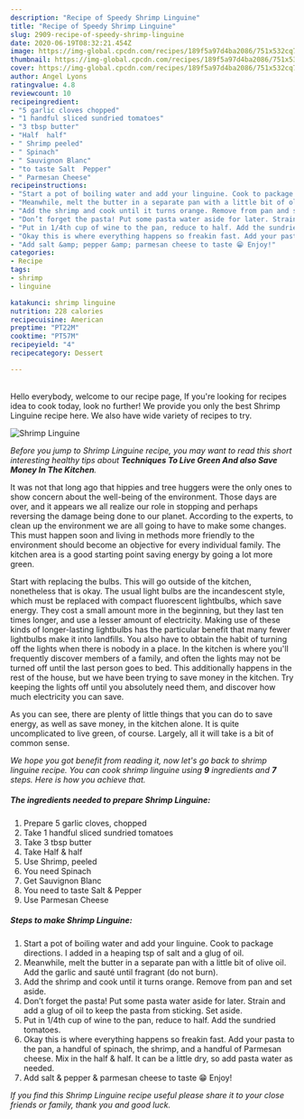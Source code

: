 ```yaml
---
description: "Recipe of Speedy Shrimp Linguine"
title: "Recipe of Speedy Shrimp Linguine"
slug: 2909-recipe-of-speedy-shrimp-linguine
date: 2020-06-19T08:32:21.454Z
image: https://img-global.cpcdn.com/recipes/189f5a97d4ba2086/751x532cq70/shrimp-linguine-recipe-main-photo.jpg
thumbnail: https://img-global.cpcdn.com/recipes/189f5a97d4ba2086/751x532cq70/shrimp-linguine-recipe-main-photo.jpg
cover: https://img-global.cpcdn.com/recipes/189f5a97d4ba2086/751x532cq70/shrimp-linguine-recipe-main-photo.jpg
author: Angel Lyons
ratingvalue: 4.8
reviewcount: 10
recipeingredient:
- "5 garlic cloves chopped"
- "1 handful sliced sundried tomatoes"
- "3 tbsp butter"
- "Half  half"
- " Shrimp peeled"
- " Spinach"
- " Sauvignon Blanc"
- "to taste Salt  Pepper"
- " Parmesan Cheese"
recipeinstructions:
- "Start a pot of boiling water and add your linguine. Cook to package directions. I added in a heaping tsp of salt and a glug of oil."
- "Meanwhile, melt the butter in a separate pan with a little bit of olive oil. Add the garlic and sauté until fragrant (do not burn)."
- "Add the shrimp and cook until it turns orange. Remove from pan and set aside."
- "Don’t forget the pasta! Put some pasta water aside for later. Strain and add a glug of oil to keep the pasta from sticking. Set aside."
- "Put in 1/4th cup of wine to the pan, reduce to half. Add the sundried tomatoes."
- "Okay this is where everything happens so freakin fast. Add your pasta to the pan, a handful of spinach, the shrimp, and a handful of Parmesan cheese. Mix in the half &amp; half. It can be a little dry, so add pasta water as needed."
- "Add salt &amp; pepper &amp; parmesan cheese to taste 😁 Enjoy!"
categories:
- Recipe
tags:
- shrimp
- linguine

katakunci: shrimp linguine 
nutrition: 228 calories
recipecuisine: American
preptime: "PT22M"
cooktime: "PT57M"
recipeyield: "4"
recipecategory: Dessert

---
```

<br>
Hello everybody, welcome to our recipe page, If you're looking for recipes idea to cook today, look no further! We provide you only the best Shrimp Linguine recipe here. We also have wide variety of recipes to try.
<br>


![Shrimp Linguine](https://img-global.cpcdn.com/recipes/189f5a97d4ba2086/751x532cq70/shrimp-linguine-recipe-main-photo.jpg)

<i>Before you jump to Shrimp Linguine recipe, you may want to read this short interesting healthy tips about 
<strong>Techniques To Live Green And also Save Money In The Kitchen</strong>.</i>
</br>

It was not that long ago that hippies and tree huggers were the only ones to show concern about the well-being of the environment. Those days are over, and it appears we all realize our role in stopping and perhaps reversing the damage being done to our planet. According to the experts, to clean up the environment we are all going to have to make some changes. This must happen soon and living in methods more friendly to the environment should become an objective for every individual family. The kitchen area is a good starting point saving energy by going a lot more green.

Start with replacing the bulbs. This will go outside of the kitchen, nonetheless that is okay. The usual light bulbs are the incandescent style, which must be replaced with compact fluorescent lightbulbs, which save energy. They cost a small amount more in the beginning, but they last ten times longer, and use a lesser amount of electricity. Making use of these kinds of longer-lasting lightbulbs has the particular benefit that many fewer lightbulbs make it into landfills. You also have to obtain the habit of turning off the lights when there is nobody in a place. In the kitchen is where you'll frequently discover members of a family, and often the lights may not be turned off until the last person goes to bed. This additionally happens in the rest of the house, but we have been trying to save money in the kitchen. Try keeping the lights off until you absolutely need them, and discover how much electricity you can save.

As you can see, there are plenty of little things that you can do to save energy, as well as save money, in the kitchen alone. It is quite uncomplicated to live green, of course. Largely, all it will take is a bit of common sense.


<i>We hope you got benefit from reading it, now let's go back to shrimp linguine recipe. You can cook shrimp linguine using <strong>9</strong> ingredients and <strong>7</strong> steps. Here is how you achieve that.
</i>

##### The ingredients needed to prepare Shrimp Linguine:

1. Prepare 5 garlic cloves, chopped
1. Take 1 handful sliced sundried tomatoes
1. Take 3 tbsp butter
1. Take Half &amp; half
1. Use  Shrimp, peeled
1. You need  Spinach
1. Get  Sauvignon Blanc
1. You need to taste Salt &amp; Pepper
1. Use  Parmesan Cheese


##### Steps to make Shrimp Linguine:

1. Start a pot of boiling water and add your linguine. Cook to package directions. I added in a heaping tsp of salt and a glug of oil.
1. Meanwhile, melt the butter in a separate pan with a little bit of olive oil. Add the garlic and sauté until fragrant (do not burn).
1. Add the shrimp and cook until it turns orange. Remove from pan and set aside.
1. Don’t forget the pasta! Put some pasta water aside for later. Strain and add a glug of oil to keep the pasta from sticking. Set aside.
1. Put in 1/4th cup of wine to the pan, reduce to half. Add the sundried tomatoes.
1. Okay this is where everything happens so freakin fast. Add your pasta to the pan, a handful of spinach, the shrimp, and a handful of Parmesan cheese. Mix in the half &amp; half. It can be a little dry, so add pasta water as needed.
1. Add salt &amp; pepper &amp; parmesan cheese to taste 😁 Enjoy!


<i>If you find this Shrimp Linguine recipe useful please share it to your close friends or family, thank you and good luck.</i>

